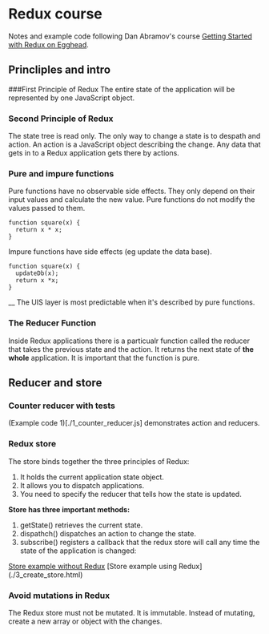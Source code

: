 # Redux course

Notes and example code following Dan Abramov's course [Getting Started with Redux on Egghead](https://egghead.io/lessons/javascript-redux-the-single-immutable-state-tree).

## Princliples and intro
###First Principle of Redux
The entire state of the application will be represented by one JavaScript object.

### Second Principle of Redux
The state tree is read only. The only way to change a state is to despath and action. An action is a JavaScript object describing the change. Any data that gets in to a Redux application gets there by actions.

### Pure and impure functions
Pure functions have no observable side effects. They only depend on their input values and calculate the new value. Pure functions do not modify the values passed to them.
````
function square(x) {
  return x * x;
}
````
Impure functions have side effects (eg update the data base).
````
function square(x) {
  updateDb(x);
  return x *x;
}
````

__ The UIS layer is most predictable when it's described by pure functions.

### The Reducer Function
Inside Redux applications there is a particualr function called the reducer that takes the previous state and the action. It returns the next state of __the whole__  application. It is important that the function is pure.

## Reducer  and store
### Counter reducer with tests
(Example code 1)[./1_counter_reducer.js] demonstrates action and reducers.

### Redux store
The store binds together the three principles of Redux:
1. It holds the current application state object.
2. It allows you to dispatch applications.
3. You need to specify the reducer that tells how the state is updated.

  __Store has three important methods:__
  1. getState() retrieves the current state.
  2. dispathch() dispatches an action to change the state.
  3. subscribe() registers a callback that the  redux store will call any time the state of the application is changed:

[Store example without Redux](./2_create_store.js)
[Store example using Redux] (./3_create_store.html)

### Avoid mutations in Redux
The Redux store must  not be mutated. It is immutable.
Instead of mutating, create a new array or object with the changes.
